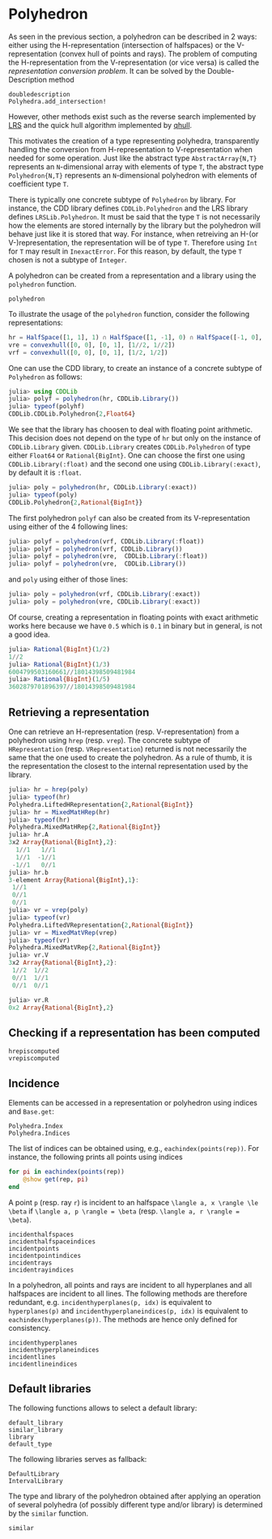 # Polyhedron

As seen in the previous section, a polyhedron can be described in 2 ways: either using the H-representation (intersection of halfspaces) or the V-representation (convex hull of points and rays).
The problem of computing the H-representation from the V-representation (or vice versa) is called the *representation conversion problem*.
It can be solved by the Double-Description method
```@docs
doubledescription
Polyhedra.add_intersection!
```
However, other methods exist such as the reverse search implemented by [LRS](https://github.com/JuliaPolyhedra/LRSLib.jl) and the quick hull algorithm implemented by [qhull](https://github.com/JuliaPolyhedra/QHull.jl).

This motivates the creation of a type representing polyhedra, transparently handling the conversion from H-representation to V-representation when needed for some operation.
Just like the abstract type `AbstractArray{N,T}` represents an `N`-dimensional array with elements of type `T`,
the abstract type `Polyhedron{N,T}` represents an `N`-dimensional polyhedron with elements of coefficient type `T`.

There is typically one concrete subtype of `Polyhedron` by library.
For instance, the CDD library defines `CDDLib.Polyhedron` and the LRS library defines `LRSLib.Polyhedron`.
It must be said that the type `T` is not necessarily how the elements are stored internally by the library but the polyhedron will behave just like it is stored that way.
For instance, when retreiving an H-(or V-)representation, the representation will be of type `T`.
Therefore using `Int` for `T` may result in `InexactError`.
For this reason, by default, the type `T` chosen is not a subtype of `Integer`.

A polyhedron can be created from a representation and a library using the `polyhedron` function.
```@docs
polyhedron
```

To illustrate the usage of the `polyhedron` function, consider the following representations:
```julia
hr = HalfSpace([1, 1], 1) ∩ HalfSpace([1, -1], 0) ∩ HalfSpace([-1, 0], 0)
vre = convexhull([0, 0], [0, 1], [1//2, 1//2])
vrf = convexhull([0, 0], [0, 1], [1/2, 1/2])
```

One can use the CDD library, to create an instance of a concrete subtype of `Polyhedron` as follows:
```julia
julia> using CDDLib
julia> polyf = polyhedron(hr, CDDLib.Library())
julia> typeof(polyhf)
CDDLib.CDDLib.Polyhedron{2,Float64}
```

We see that the library has choosen to deal with floating point arithmetic.
This decision does not depend on the type of `hr` but only on the instance of
`CDDLib.Library` given. `CDDLib.Library` creates `CDDLib.Polyhedron` of type
either `Float64` or `Rational{BigInt}`. One can choose the first one using
`CDDLib.Library(:float)` and the second one using `CDDLib.Library(:exact)`, by
default it is `:float`.
```julia
julia> poly = polyhedron(hr, CDDLib.Library(:exact))
julia> typeof(poly)
CDDLib.Polyhedron{2,Rational{BigInt}}
```

The first polyhedron `polyf` can also be created from its V-representation using either of the 4 following lines:
```julia
julia> polyf = polyhedron(vrf, CDDLib.Library(:float))
julia> polyf = polyhedron(vrf, CDDLib.Library())
julia> polyf = polyhedron(vre,  CDDLib.Library(:float))
julia> polyf = polyhedron(vre,  CDDLib.Library())
```

and `poly` using either of those lines:
```julia
julia> poly = polyhedron(vrf, CDDLib.Library(:exact))
julia> poly = polyhedron(vre, CDDLib.Library(:exact))
```

Of course, creating a representation in floating points with exact arithmetic works here because we have `0.5` which is `0.1` in binary but in general, is not a good idea.
```julia
julia> Rational{BigInt}(1/2)
1//2
julia> Rational{BigInt}(1/3)
6004799503160661//18014398509481984
julia> Rational{BigInt}(1/5)
3602879701896397//18014398509481984
```

## Retrieving a representation

One can retrieve an H-representation (resp. V-representation) from a polyhedron using `hrep` (resp. `vrep`).
The concrete subtype of `HRepresentation` (resp. `VRepresentation`) returned is not necessarily the same that the one used to create the polyhedron.
As a rule of thumb, it is the representation the closest to the internal representation used by the library.
```julia
julia> hr = hrep(poly)
julia> typeof(hr)
Polyhedra.LiftedHRepresentation{2,Rational{BigInt}}
julia> hr = MixedMatHRep(hr)
julia> typeof(hr)
Polyhedra.MixedMatHRep{2,Rational{BigInt}}
julia> hr.A
3x2 Array{Rational{BigInt},2}:
  1//1   1//1
  1//1  -1//1
 -1//1   0//1
julia> hr.b
3-element Array{Rational{BigInt},1}:
 1//1
 0//1
 0//1
julia> vr = vrep(poly)
julia> typeof(vr)
Polyhedra.LiftedVRepresentation{2,Rational{BigInt}}
julia> vr = MixedMatVRep(vrep)
julia> typeof(vr)
Polyhedra.MixedMatVRep{2,Rational{BigInt}}
julia> vr.V
3x2 Array{Rational{BigInt},2}:
 1//2  1//2
 0//1  1//1
 0//1  0//1

julia> vr.R
0x2 Array{Rational{BigInt},2}
```

## Checking if a representation has been computed

```@docs
hrepiscomputed
vrepiscomputed
```

## Incidence

Elements can be accessed in a representation or polyhedron using indices and `Base.get`:
```@docs
Polyhedra.Index
Polyhedra.Indices
```
The list of indices can be obtained using, e.g., `eachindex(points(rep))`.
For instance, the following prints all points using indices
```julia
for pi in eachindex(points(rep))
    @show get(rep, pi)
end
```

A point ``p`` (resp. ray ``r``) is incident to an halfspace ``\langle a, x \rangle \le \beta`` if ``\langle a, p \rangle = \beta`` (resp. ``\langle a, r \rangle = \beta``).

```@docs
incidenthalfspaces
incidenthalfspaceindices
incidentpoints
incidentpointindices
incidentrays
incidentrayindices
```

In a polyhedron, all points and rays are incident to all hyperplanes and all halfspaces are incident to all lines.
The following methods are therefore redundant, e.g. `incidenthyperplanes(p, idx)` is equivalent to `hyperplanes(p)` and `incidenthyperplaneindices(p, idx)` is equivalent to `eachindex(hyperplanes(p))`.
The methods are hence only defined for consistency.

```@docs
incidenthyperplanes
incidenthyperplaneindices
incidentlines
incidentlineindices
```

## Default libraries

The following functions allows to select a default library:
```@docs
default_library
similar_library
library
default_type
```

The following libraries serves as fallback:
```@docs
DefaultLibrary
IntervalLibrary
```

The type and library of the polyhedron obtained after applying an operation of several polyhedra (of possibly different type and/or library) is determined by the `similar` function.
```@docs
similar
```
